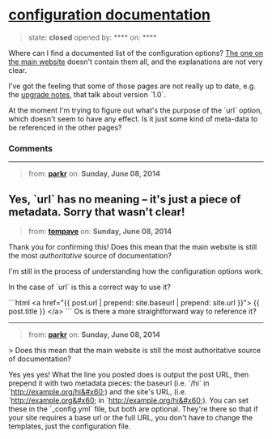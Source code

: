 # [configuration documentation](https://github.com/jekyll/jekyll-help/issues/70)

> state: **closed** opened by: **** on: ****

Where can I find a documented list of the configuration options?
[The one on the main website](http://jekyllrb.com/docs/configuration/) doesn&#x27;t contain them all, and the explanations are not very clear.

I&#x27;ve got the feeling that some of those pages are not really up to date, e.g. the [upgrade notes](http://jekyllrb.com/docs/upgrading/), that talk about version &#x60;1.0&#x60;.


At the moment I&#x27;m trying to figure out what&#x27;s the purpose of the &#x60;url&#x60; option, which doesn&#x27;t seem to have any effect.
Is it just some kind of meta-data to be referenced in the other pages?

### Comments

---
> from: [**parkr**](https://github.com/jekyll/jekyll-help/issues/70#issuecomment-45443742) on: **Sunday, June 08, 2014**

Yes, &#x60;url&#x60; has no meaning – it&#x27;s just a piece of metadata. Sorry that wasn&#x27;t clear!
---
> from: [**tompave**](https://github.com/jekyll/jekyll-help/issues/70#issuecomment-45444685) on: **Sunday, June 08, 2014**

Thank you for confirming this!
Does this mean that the main website is still the most _authoritative_ source of documentation?  

I&#x27;m still in the process of understanding how the configuration options work.

In the case of &#x60;url&#x60; is this a correct way to use it?

&#x60;&#x60;&#x60;html
&lt;a href=&quot;{{ post.url | prepend: site.baseurl | prepend: site.url }}&quot;&gt;
  {{ post.title }}
&lt;/a&gt;
&#x60;&#x60;&#x60;
Os is there a more straightforward way to reference it?

---
> from: [**parkr**](https://github.com/jekyll/jekyll-help/issues/70#issuecomment-45445775) on: **Sunday, June 08, 2014**

&gt; Does this mean that the main website is still the most authoritative source of documentation?

Yes yes yes! What the line you posted does is output the post URL, then prepend it with two metadata pieces: the baseurl (i.e. &#x60;/hi&#x60; in &#x60;http://example.org/hi&#x60;) and the site&#x27;s URL, (i.e. &#x60;http://example.org&#x60; in &#x60;http://example.org/hi&#x60;). You can set these in the &#x60;_config.yml&#x60; file, but both are optional. They&#x27;re there so that if your site requires a base url or the full URL, you don&#x27;t have to change the templates, just the configuration file.
